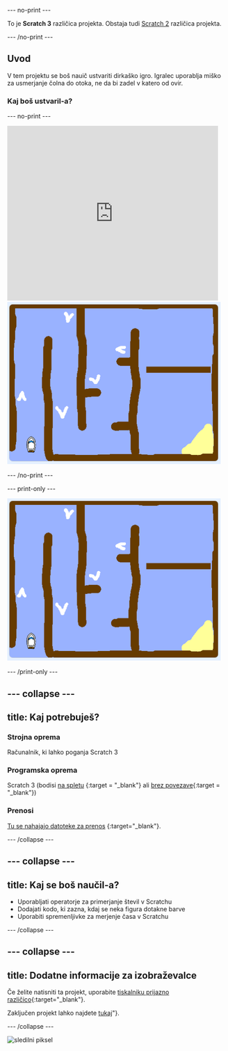 \--- no-print \---

To je **Scratch 3** različica projekta. Obstaja tudi [Scratch 2](https://projects.raspberrypi.org/en/projects/boat-race-scratch2) različica projekta.

\--- /no-print \---

## Uvod

V tem projektu se boš nauič ustvariti dirkaško igro. Igralec uporablja miško za usmerjanje čolna do otoka, ne da bi zadel v katero od ovir.

### Kaj boš ustvaril-a?

\--- no-print \---

<div class="scratch-preview">
  <iframe allowtransparency="true" width="485" height="402" src="https://scratch.mit.edu/projects/embed/276662533/?autostart=false" frameborder="0" scrolling="no"></iframe>
  <img src="images/boat_race_demo.png">
</div>

\--- /no-print \---

\--- print-only \---

![demonstracija dirke s čolnom](images/boat_race_demo.png)

\--- /print-only \---

## \--- collapse \---

## title: Kaj potrebuješ?

### Strojna oprema

Računalnik, ki lahko poganja Scratch 3

### Programska oprema

Scratch 3 (bodisi [na spletu](https://rpf.io/scratchon) {:target = "_blank"} ali [brez povezave](https://rpf.io/scratchoff){:target = "_blank"})

### Prenosi

[Tu se nahajajo datoteke za prenos](http://rpf.io/p/en/boat-race-go) {:target="_blank"}.

\--- /collapse \---

## \--- collapse \---

## title: Kaj se boš naučil-a?

- Uporabljati operatorje za primerjanje števil v Scratchu
- Dodajati kodo, ki zazna, kdaj se neka figura dotakne barve
- Uporabiti spremenljivke za merjenje časa v Scratchu

\--- /collapse \---

## \--- collapse \---

## title: Dodatne informacije za izobraževalce

Če želite natisniti ta projekt, uporabite [tiskalniku prijazno različico](https://projects.raspberrypi.org/en/projects/boat-race/print){:target="_blank"}.

Zaključen projekt lahko najdete [tukaj](http://rpf.io/p/en/boat-race-get)"}.

\--- /collapse \---

![sledilni piksel](https://code.org/api/hour/begin_codeclub_boatrace.png)